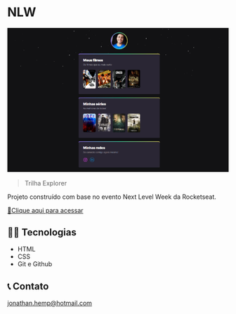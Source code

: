 # NLW 

![previeww](./.github/previeww.png)

>Trilha Explorer

Projeto construído com base no evento Next Level Week da Rocketseat.

[🔗Clique aqui para acessar](https://jnhempkemaier.github.io/nlw)

## 👨‍💻 Tecnologias

- HTML
- CSS
- Git e Github

## 📞 Contato

jonathan.hemp@hotmail.com